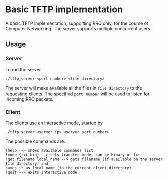 # Basic TFTP implementation
A basic TFTP implementation, supporting RRQ only, for the course of Computer Networking.
The server supports multiple concurrent users.

## Usage
### Server
To run the server

    ./tftp_server <port number> <file directory>

The server will make available all the files in `file directory` to the requesting clients.
The specified `port number` will be used to listen for incoming RRQ packets.

### Client
The clients use an interactive mode, started by

    ./tftp_server <server ip> <server port number>

The possible commands are:

    !help --> shows available commands list
    !mode {txt|bin} --> sets transfer mode, can be binary or txt
    !get filename local_name --> gets filename (if available on the server file directory) and
    saves it as local_name (in the current client directory)
    !quit --> exits interactive mode
